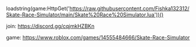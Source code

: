loadstring(game:HttpGet('https://raw.githubusercontent.com/Fishka132312/Skate-Race-Simulator/main/Skate%20Race%20Simulator.lua'))()

join: https://discord.gg/cqjmkHZBKn

game: https://www.roblox.com/games/14555484666/Skate-Race-Simulator
